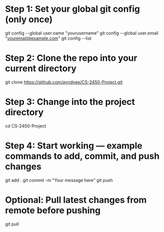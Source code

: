# Step 1: Set your global git config (only once)
git config --global user.name "yourusername"
git config --global user.email "youremail@example.com"
git config --list

# Step 2: Clone the repo into your current directory
git clone https://github.com/ayndvee/CS-2450-Project.git

# Step 3: Change into the project directory
cd CS-2450-Project

# Step 4: Start working — example commands to add, commit, and push changes
git add .
git commit -m "Your message here"
git push

# Optional: Pull latest changes from remote before pushing
git pull